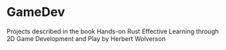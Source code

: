 # GameDev
Projects described in the book Hands-on Rust Effective Learning through 2D Game Development and Play by Herbert Wolverson
